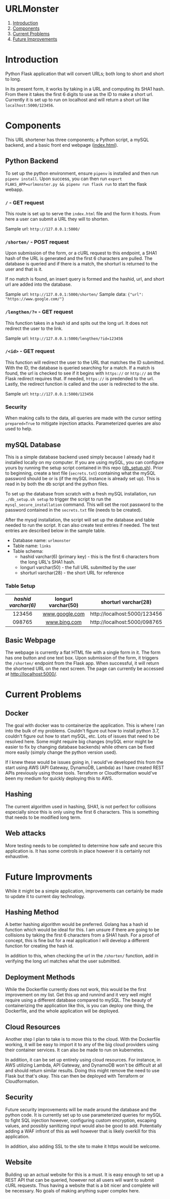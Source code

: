# URLMonster

1. [Introduction](#introduction)
2. [Components](#components)
3. [Current Problems](#current-problems)
4. [Future Improvements](#future-improvements)

# Introduction
Python Flask application that will convert URLs; both long to short and short to long.

In its present form, it works by taking in a URL and computing its SHA1 hash. From there it takes the first 6 digits to use as the ID to make a short url. Currently it is set up to run on localhost and will return a short url like `localhost:5000/123456`.

# Components
This URL shortener has three components; a Python script, a mySQL backend, and a basic front end webpage ([index.html](index.html)).

## Python Backend
To set up the python environment, ensure `pipenv` is installed and then run `pipenv install`. Upon success, you can then run `export FLAKS_APP=urlmonster.py && pipenv run flask run` to start the flask webapp.

### `/` - GET request
This route is set up to serve the `index.html` file and the form it hosts. From here a user can submit a URL they will to shorten.

Sample url: `http://127.0.0.1:5000/`

### `/shorten/` - POST request
Upon submission of the form, or a cURL request to this endpoint, a SHA1 hash of the URL is generated and the first 6 characters are pulled. The database is queried and if there is a match, the shorturl is returned to the user and that is it.

If no match is found, an insert query is formed and the hashid, url, and short url are added into the database.

Sample url: `http://127.0.0.1:5000/shorten/`
Sample data: `{"url": "https://www.google.com/"}`

### `/lengthen/?=` - GET request
This function takes in a hash id and spits out the long url. It does not redirect the user to the link.

Sample url: `http://127.0.0.1:5000/lengthen/?id=123456`

### `/<id>` - GET request
This function will redirect the user to the URL that matches the ID submitted. With the ID, the database is queried searching for a match. If a match is found, the url is checked to see if it begins with `https://` or `http://` as the Flask redirect requires that. If needed, `https://` is predended to the url. Lastly, the redirect function is called and the user is redirected to the site.

Sample url: `http://127.0.0.1:5000/123456`

### Security
When making calls to the data, all queries are made with the cursor setting `prepared=True` to mitigate injection attacks. Parameterized queries are also used to help.

## mySQL Database
This is a simple database backend used simply because I already had it installed locally on my computer. If you are using mySQL, you can configure yours by running the setup script contained in this repo ([db_setup.sh](db_setup.sh)). Prior to beginning, create a text file (`secrets.txt`) containing what the mySQL password should be or is (if the mySQL instance is already set up). This is read in by both the db script and the python files.

To set up the database from scratch with a fresh mySQL installation, run `./db_setup.sh setup` to trigger the script to run the `mysql_secure_installation` command. This will set the root password to the password contained in the `secrets.txt` file (needs to be created).

After the mysql installation, the script will set up the database and table needed to run the script. It can also create test entries if needed. The test entries are described below in the sample table. 

- Database name: `urlmonster`
- Table name: `links`
- Table schema: 
    - hashid varchar(6) (primary key) - this is the first 6 characters from the long URL's SHA1 hash.
    - longurl varchar(50) - the full URL submitted by the user
    - shorturl varchar(28) - the short URL for reference
    
### Table Setup
| *hashid varchar(6)* | longurl varchar(50) | shorturl varchar(28) |
| :---: | :---: | :---: |
| 123456 | www.google.com | http://localhost:5000/123456 |
| 098765 | www.bing.com | http://localhost:5000/098765 | 


## Basic Webpage
The webpage is currently a flat HTML file with a single form in it. The form has one button and one text box. Upon submission of the form, it triggers the `/shorten/` endpoint from the Flask app. When successful, it will return the shortened URL on the next screen. The page can currently be accessed at [http://localhost:5000/](http://localhost:5000).

# Current Problems

## Docker
The goal with docker was to containerize the application. This is where I ran into the bulk of my problems. Couldn't figure out how to install python 3.7, couldn't figure out how to start mySQL, etc. Lots of issues that need to be resolved here. Some might require big changes (mySQL error might be easier to fix by changing database backends) while others can be fixed more easily (simply change the python version used).

If I knew these would be issues going in, I would've developed this from the start using AWS (API Gateway, DynamoDB, Lambda) as I have created REST APIs previously using those tools. Terraform or Cloudformation would've been my medium for quickly deploying this to AWS.

## Hashing
The current algorithm used in hashing, SHA1, is not perfect for collisions especially since this is only using the first 6 characters. This is something that needs to be modified long term.

## Web attacks
More testing needs to be completed to determine how safe and secure this application is. It has some controls in place however it is certainly not exhaustive.

# Future Improvments
While it might be a simple application, improvements can certainly be made to update it to current day technology.

## Hashing Method
A better hashing algorithm would be preferred. Golang has a hash id function which would be ideal for this. I am unsure if there are going to be collisions by taking the first 6 characters from a SHA1 hash. For a proof of concept, this is fine but for a real application I will develop a different function for creating the hash id.

In addition to this, when checking the url in the `/shorten/` function, add in verifying the long url matches what the user submitted.

## Deployment Methods
While the Dockerfile currently does not work, this would be the first improvement on my list. Get this up and runnind and it very well might require using a different database compared to mySQL. The beauty of containerizing the application like this, is you can deploy one thing, the Dockerfile, and the whole application will be deployed.

## Cloud Resources
Another step I plan to take is to move this to the cloud. With the Dockerfile working, it will be easy to import it to any of the big cloud providers using their container services. It can also be made to run on kubernetes. 

In addition, it can be set up entirely using cloud resources. For instance, in AWS utilizing Lambda, API Gateway, and DynamoDB won't be difficult at all and should return similar results. Doing this might remove the need to use Flask but that's okay. This can then be deployed with Terraform or Cloudformation.

## Security
Future security improvements will be made around the database and the python code. It is currently set up to use parameterized queries for mySQL to fight SQL injection however, configuring custom encryption, escaping values, and possibly sanitizing input would also be good to add. Potentially adding a WAF infront of this as well however that is likely overkill for this application.

In addition, also adding SSL to the site to make it https would be welcome.

## Website
Building up an actual website for this is a must. It is easy enough to set up a REST API that can be queried, however not all users will want to submit cURL requests. Thus having a website that is a bit nicer and complete will be necessary. No goals of making anything super complex here.

